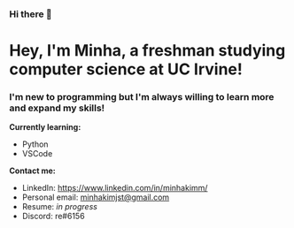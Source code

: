 ### Hi there 👋

<!--
**mink1m/mink1m** is a ✨ _special_ ✨ repository because its `README.md` (this file) appears on your GitHub profile.

Here are some ideas to get you started:

- 🔭 I’m currently working on ...
- 🌱 I’m currently learning ...
- 👯 I’m looking to collaborate on ...
- 🤔 I’m looking for help with ...
- 💬 Ask me about ...
- 📫 How to reach me: ...
- 😄 Pronouns: ...
- ⚡ Fun fact: ...
yo
-->

# Hey, I'm Minha, a freshman studying computer science at UC Irvine! 

### I'm new to programming but I'm always willing to learn more and expand my skills!

**Currently learning:**
- Python
- VSCode

**Contact me:**
- LinkedIn: https://www.linkedin.com/in/minhakimm/
- Personal email: minhakimjst@gmail.com
- Resume: *in progress*
- Discord: re#6156
